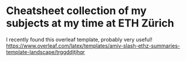 # Cheatsheet collection of my subjects at my time at ETH Zürich

I recently found this overleaf template, probably very useful! 
https://www.overleaf.com/latex/templates/amiv-slash-ethz-summaries-template-landscape/trggddjtjhqr
